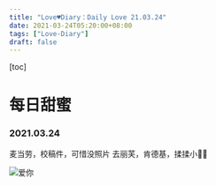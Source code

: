 ```yaml
---
title: "Love♥Diary：Daily Love 21.03.24"
date: 2021-03-24T05:20:00+08:00
tags: ["Love-Diary"]
draft: false
---
```


[toc]

# 每日甜蜜

### 2021.03.24

麦当劳，校稿件，可惜没照片
去丽芙，肯德基，揉揉小🐻🐻

![爱你](https://mylovelyella-1304535408.cos.ap-guangzhou.myqcloud.com/blog/public/2021_03_24_%E8%82%AF%E5%BE%B7%E5%9F%BA.jpg)

